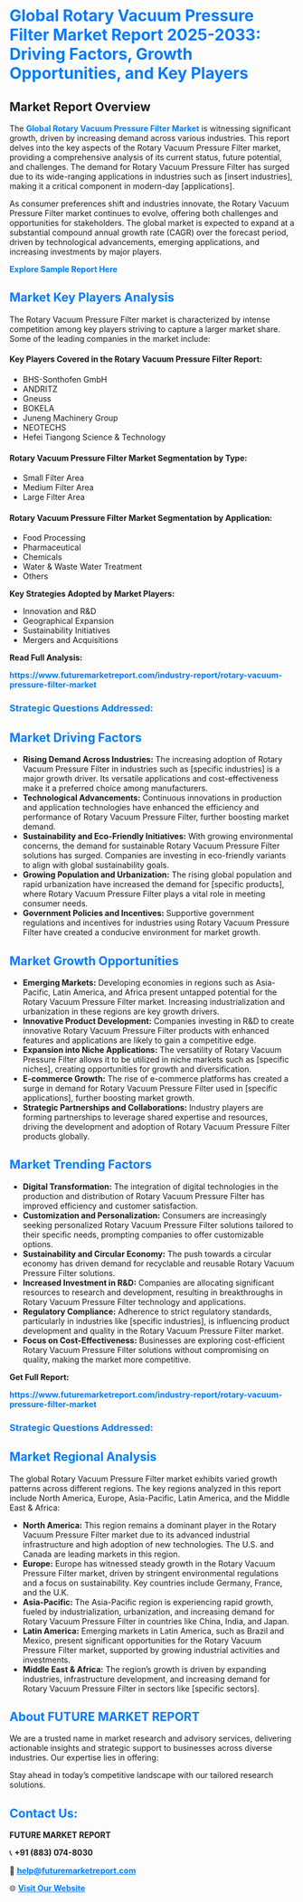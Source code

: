 <h1 style="color: #007BFF;">Global Rotary Vacuum Pressure Filter Market Report 2025-2033: Driving Factors, Growth Opportunities, and Key Players</h1>

<section id="overview">
<h2>Market Report Overview</h2>
<p>The <a href="https://www.futuremarketreport.com/industry-report/rotary-vacuum-pressure-filter-market" style="color: #007BFF; text-decoration: none;"><strong>Global Rotary Vacuum Pressure Filter Market</strong></a> is witnessing significant growth, driven by increasing demand across various industries. This report delves into the key aspects of the Rotary Vacuum Pressure Filter market, providing a comprehensive analysis of its current status, future potential, and challenges. The demand for Rotary Vacuum Pressure Filter has surged due to its wide-ranging applications in industries such as [insert industries], making it a critical component in modern-day [applications].</p>
<p>As consumer preferences shift and industries innovate, the Rotary Vacuum Pressure Filter market continues to evolve, offering both challenges and opportunities for stakeholders. The global market is expected to expand at a substantial compound annual growth rate (CAGR) over the forecast period, driven by technological advancements, emerging applications, and increasing investments by major players.</p>
</section>

<section id="overview">
<p><a href="https://www.futuremarketreport.com/request-sample/reportId=91529" style="color: #007BFF; text-decoration: none;"><strong>Explore Sample Report Here</strong></a></p>
</section>

<section id="key-players">
<h2 style="color: #007BFF;">Market Key Players Analysis</h2>
<p>The Rotary Vacuum Pressure Filter market is characterized by intense competition among key players striving to capture a larger market share. Some of the leading companies in the market include:</p>
<h4>Key Players Covered in the Rotary Vacuum Pressure Filter Report:</h4>
<ul><li>BHS-Sonthofen GmbH</li><li>ANDRITZ</li><li>Gneuss</li><li>BOKELA</li><li>Juneng Machinery Group</li><li>NEOTECHS</li><li>Hefei Tiangong Science &amp; Technology</li></ul>
<h4>Rotary Vacuum Pressure Filter Market Segmentation by Type:</h4>
<ul><li>Small Filter Area</li><li>Medium Filter Area</li><li>Large Filter Area</li></ul>

<h4>Rotary Vacuum Pressure Filter Market Segmentation by Application:</h4>
<ul><li>Food Processing</li><li>Pharmaceutical</li><li>Chemicals</li><li>Water &amp; Waste Water Treatment</li><li>Others</li></ul>
<p><strong>Key Strategies Adopted by Market Players:</strong></p>
<ul>
<li>Innovation and R&D</li>
<li>Geographical Expansion</li>
<li>Sustainability Initiatives</li>
<li>Mergers and Acquisitions</li>
</ul>
</section>

<section>
<p><strong>Read Full Analysis: </strong></p><a href="https://www.futuremarketreport.com/industry-report/rotary-vacuum-pressure-filter-market" style="color: #007BFF; text-decoration: none;"><strong>https://www.futuremarketreport.com/industry-report/rotary-vacuum-pressure-filter-market</strong></a>
<h3 style="color: #007BFF;">Strategic Questions Addressed:</h3>
</section>

<section id="driving-factors">
<h2 style="color: #007BFF;">Market Driving Factors</h2>
<ul>
<li><strong>Rising Demand Across Industries:</strong> The increasing adoption of Rotary Vacuum Pressure Filter in industries such as [specific industries] is a major growth driver. Its versatile applications and cost-effectiveness make it a preferred choice among manufacturers.</li>
<li><strong>Technological Advancements:</strong> Continuous innovations in production and application technologies have enhanced the efficiency and performance of Rotary Vacuum Pressure Filter, further boosting market demand.</li>
<li><strong>Sustainability and Eco-Friendly Initiatives:</strong> With growing environmental concerns, the demand for sustainable Rotary Vacuum Pressure Filter solutions has surged. Companies are investing in eco-friendly variants to align with global sustainability goals.</li>
<li><strong>Growing Population and Urbanization:</strong> The rising global population and rapid urbanization have increased the demand for [specific products], where Rotary Vacuum Pressure Filter plays a vital role in meeting consumer needs.</li>
<li><strong>Government Policies and Incentives:</strong> Supportive government regulations and incentives for industries using Rotary Vacuum Pressure Filter have created a conducive environment for market growth.</li>
</ul>
</section>

<section id="growth-opportunities">
<h2 style="color: #007BFF;">Market Growth Opportunities</h2>
<ul>
<li><strong>Emerging Markets:</strong> Developing economies in regions such as Asia-Pacific, Latin America, and Africa present untapped potential for the Rotary Vacuum Pressure Filter market. Increasing industrialization and urbanization in these regions are key growth drivers.</li>
<li><strong>Innovative Product Development:</strong> Companies investing in R&D to create innovative Rotary Vacuum Pressure Filter products with enhanced features and applications are likely to gain a competitive edge.</li>
<li><strong>Expansion into Niche Applications:</strong> The versatility of Rotary Vacuum Pressure Filter allows it to be utilized in niche markets such as [specific niches], creating opportunities for growth and diversification.</li>
<li><strong>E-commerce Growth:</strong> The rise of e-commerce platforms has created a surge in demand for Rotary Vacuum Pressure Filter used in [specific applications], further boosting market growth.</li>
<li><strong>Strategic Partnerships and Collaborations:</strong> Industry players are forming partnerships to leverage shared expertise and resources, driving the development and adoption of Rotary Vacuum Pressure Filter products globally.</li>
</ul>
</section>

<section id="trending-factors">
<h2 style="color: #007BFF;">Market Trending Factors</h2>
<ul>
<li><strong>Digital Transformation:</strong> The integration of digital technologies in the production and distribution of Rotary Vacuum Pressure Filter has improved efficiency and customer satisfaction.</li>
<li><strong>Customization and Personalization:</strong> Consumers are increasingly seeking personalized Rotary Vacuum Pressure Filter solutions tailored to their specific needs, prompting companies to offer customizable options.</li>
<li><strong>Sustainability and Circular Economy:</strong> The push towards a circular economy has driven demand for recyclable and reusable Rotary Vacuum Pressure Filter solutions.</li>
<li><strong>Increased Investment in R&D:</strong> Companies are allocating significant resources to research and development, resulting in breakthroughs in Rotary Vacuum Pressure Filter technology and applications.</li>
<li><strong>Regulatory Compliance:</strong> Adherence to strict regulatory standards, particularly in industries like [specific industries], is influencing product development and quality in the Rotary Vacuum Pressure Filter market.</li>
<li><strong>Focus on Cost-Effectiveness:</strong> Businesses are exploring cost-efficient Rotary Vacuum Pressure Filter solutions without compromising on quality, making the market more competitive.</li>
</ul>
</section>

<section>
<p><strong>Get Full Report: </strong></p><a href="https://www.futuremarketreport.com/industry-report/rotary-vacuum-pressure-filter-market" style="color: #007BFF; text-decoration: none;"><strong>https://www.futuremarketreport.com/industry-report/rotary-vacuum-pressure-filter-market</strong></a>
<h3 style="color: #007BFF;">Strategic Questions Addressed:</h3>
</section>


<section id="regional-analysis">
<h2 style="color: #007BFF;">Market Regional Analysis</h2>
<p>The global Rotary Vacuum Pressure Filter market exhibits varied growth patterns across different regions. The key regions analyzed in this report include North America, Europe, Asia-Pacific, Latin America, and the Middle East & Africa:</p>
<ul>
<li><strong>North America:</strong> This region remains a dominant player in the Rotary Vacuum Pressure Filter market due to its advanced industrial infrastructure and high adoption of new technologies. The U.S. and Canada are leading markets in this region.</li>
<li><strong>Europe:</strong> Europe has witnessed steady growth in the Rotary Vacuum Pressure Filter market, driven by stringent environmental regulations and a focus on sustainability. Key countries include Germany, France, and the U.K.</li>
<li><strong>Asia-Pacific:</strong> The Asia-Pacific region is experiencing rapid growth, fueled by industrialization, urbanization, and increasing demand for Rotary Vacuum Pressure Filter in countries like China, India, and Japan.</li>
<li><strong>Latin America:</strong> Emerging markets in Latin America, such as Brazil and Mexico, present significant opportunities for the Rotary Vacuum Pressure Filter market, supported by growing industrial activities and investments.</li>
<li><strong>Middle East & Africa:</strong> The region’s growth is driven by expanding industries, infrastructure development, and increasing demand for Rotary Vacuum Pressure Filter in sectors like [specific sectors].</li>
</ul>
</section>

<footer>
<h2 style="color: #007BFF;">About FUTURE MARKET REPORT</h2>
<p>We are a trusted name in market research and advisory services, delivering actionable insights and strategic support to businesses across diverse industries. Our expertise lies in offering:</p>

<p>Stay ahead in today’s competitive landscape with our tailored research solutions.</p>

<h2 style="color: #007BFF;">Contact Us:</h2>
<p><strong>FUTURE MARKET REPORT</strong></p>
<p>📞 <strong>+91 (883) 074-8030</strong></p>
<p>📧 <strong><a href="mailto:help@futuremarketreport.com" style="color: #007BFF;">help@futuremarketreport.com</a></strong></p>
<p>🌐 <strong><a href="https://www.futuremarketreport.com/" style="color: #007BFF;">Visit Our Website</a></strong></p>
</footer>
